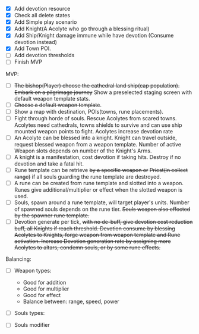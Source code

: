 - [x] Add devotion resource
- [x] Check all delete states
- [x] Add Simple play scenario
- [X] Add Knight(A Acolyte who go through a blessing ritual)
- [X] Add Ship/Knight damage immune while have devotion (Consume devotion instead)
- [X] Add Town POI.
- [ ] Add devotion thresholds
- [ ] Finish MVP

MVP: 
- [ ] ~~The bishop(Player) choose the cathedral land ship(cap population). Embark on a pilgrimage journey~~ Show a preselected staging screen with default weapon template stats.
- [ ] ~~Choose a default weapon template~~.
- [ ] Show a map with destination, POIs(towns, rune placements).
- [ ] Fight through horde of souls. Rescue Acolytes from scared towns. Acolytes need cathedrals, towns shields to survive and can use ship mounted weapon points to fight. Acolytes increase devotion rate
- [ ] An Acolyte can be blessed into a knight. Knight can travel outside, request blessed weapon from a weapon template. Number of active Weapon slots depends on number of the Knight's Arms.
- [ ] A knight is a manifestation, cost devotion if taking hits. Destroy if no devotion and take a fatal hit.
- [ ] Rune template can be retrieve ~~by a specific weapon or~~ ~~Priest(in collect range)~~ if all souls guarding the rune template are destroyed.
- [ ] A rune can be created from rune template and slotted into a weapon. Runes give additional/multiplier or effect when the slotted weapon is used.
- [ ] Souls, spawn around a rune template, will target player's units. Number of spawned souls depends on the rune tier. ~~Souls weapon also effected by the spawner rune template.~~
- [ ] Devotion generate per tick, ~~with no de-buff, give devotion cost reduction buff, all Knights if reach threshold. Devotion consume by blessing Acolytes to Knights, forge weapon from weapon template and Rune activation. Increase Devotion generation rate by assigning more Acolytes to altars, condemn souls, or by some rune effects.~~

Balancing:
- [ ] Weapon types: 
    - Good for addition 
    - Good for multiplier
    - Good for effect
    - Balance between: range, speed, power
- [ ] Souls types:
- [ ] Souls modifier

